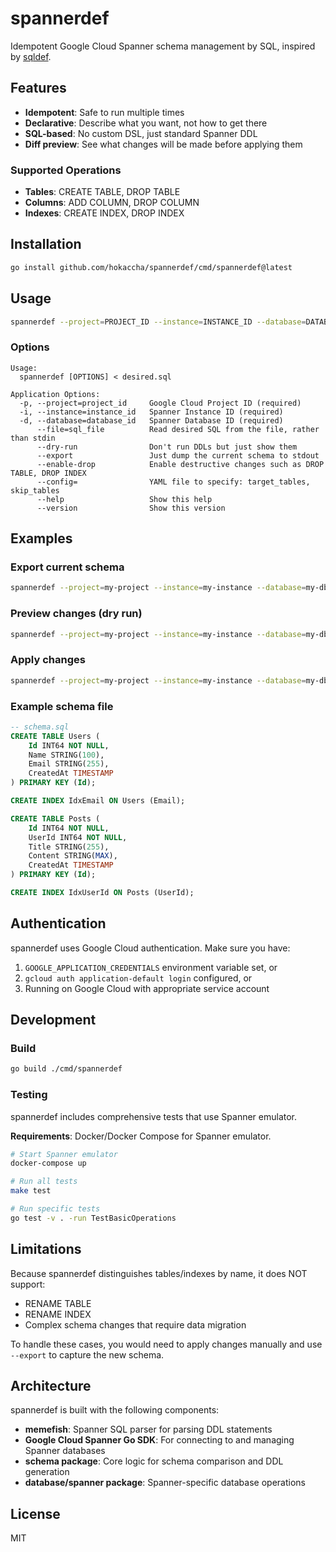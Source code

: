 # spannerdef

Idempotent Google Cloud Spanner schema management by SQL, inspired by [sqldef](https://github.com/sqldef/sqldef).

## Features

- **Idempotent**: Safe to run multiple times
- **Declarative**: Describe what you want, not how to get there
- **SQL-based**: No custom DSL, just standard Spanner DDL
- **Diff preview**: See what changes will be made before applying them

### Supported Operations

- **Tables**: CREATE TABLE, DROP TABLE
- **Columns**: ADD COLUMN, DROP COLUMN
- **Indexes**: CREATE INDEX, DROP INDEX

## Installation

```bash
go install github.com/hokaccha/spannerdef/cmd/spannerdef@latest
```

## Usage

```bash
spannerdef --project=PROJECT_ID --instance=INSTANCE_ID --database=DATABASE_ID < schema.sql
```

### Options

```
Usage:
  spannerdef [OPTIONS] < desired.sql

Application Options:
  -p, --project=project_id     Google Cloud Project ID (required)
  -i, --instance=instance_id   Spanner Instance ID (required)
  -d, --database=database_id   Spanner Database ID (required)
      --file=sql_file          Read desired SQL from the file, rather than stdin
      --dry-run                Don't run DDLs but just show them
      --export                 Just dump the current schema to stdout
      --enable-drop            Enable destructive changes such as DROP TABLE, DROP INDEX
      --config=                YAML file to specify: target_tables, skip_tables
      --help                   Show this help
      --version                Show this version
```

## Examples

### Export current schema

```bash
spannerdef --project=my-project --instance=my-instance --database=my-db --export
```

### Preview changes (dry run)

```bash
spannerdef --project=my-project --instance=my-instance --database=my-db --dry-run < schema.sql
```

### Apply changes

```bash
spannerdef --project=my-project --instance=my-instance --database=my-db < schema.sql
```

### Example schema file

```sql
-- schema.sql
CREATE TABLE Users (
    Id INT64 NOT NULL,
    Name STRING(100),
    Email STRING(255),
    CreatedAt TIMESTAMP
) PRIMARY KEY (Id);

CREATE INDEX IdxEmail ON Users (Email);

CREATE TABLE Posts (
    Id INT64 NOT NULL,
    UserId INT64 NOT NULL,
    Title STRING(255),
    Content STRING(MAX),
    CreatedAt TIMESTAMP
) PRIMARY KEY (Id);

CREATE INDEX IdxUserId ON Posts (UserId);
```

## Authentication

spannerdef uses Google Cloud authentication. Make sure you have:

1. `GOOGLE_APPLICATION_CREDENTIALS` environment variable set, or
2. `gcloud auth application-default login` configured, or
3. Running on Google Cloud with appropriate service account

## Development

### Build

```bash
go build ./cmd/spannerdef
```

### Testing

spannerdef includes comprehensive tests that use Spanner emulator.

**Requirements**: Docker/Docker Compose for Spanner emulator.

```bash
# Start Spanner emulator
docker-compose up

# Run all tests
make test

# Run specific tests
go test -v . -run TestBasicOperations
```

## Limitations

Because spannerdef distinguishes tables/indexes by name, it does NOT support:

- RENAME TABLE
- RENAME INDEX
- Complex schema changes that require data migration

To handle these cases, you would need to apply changes manually and use `--export` to capture the new schema.

## Architecture

spannerdef is built with the following components:

- **memefish**: Spanner SQL parser for parsing DDL statements
- **Google Cloud Spanner Go SDK**: For connecting to and managing Spanner databases
- **schema package**: Core logic for schema comparison and DDL generation
- **database/spanner package**: Spanner-specific database operations

## License

MIT
